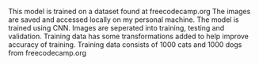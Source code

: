 This model is trained on a dataset found at freecodecamp.org The images are saved and accessed locally on my personal machine. The model is trained using CNN. Images are seperated into training, testing and validation. Training data has some transformations added to help improve accuracy of training. Training data consists of 1000 cats and 1000 dogs from freecodecamp.org

